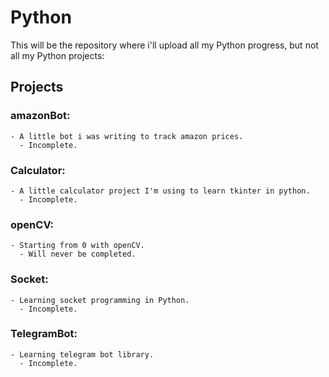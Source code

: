 # Python
This will be the repository where i'll upload all my Python progress, but not all my Python projects:
## Projects
  ### amazonBot:
    - A little bot i was writing to track amazon prices.
      - Incomplete.
  ### Calculator:
    - A little calculator project I'm using to learn tkinter in python.
      - Incomplete.
  ### openCV:
    - Starting from 0 with openCV. 
      - Will never be completed.
  ### Socket:
    - Learning socket programming in Python.
      - Incomplete.  
  ### TelegramBot:
    - Learning telegram bot library.
      - Incomplete.  
